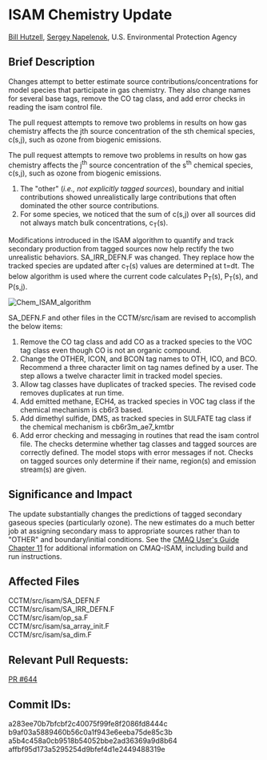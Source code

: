 # ISAM Chemistry Update 
[Bill Hutzell](mailto:Hutzell.Bill@epa.gov), [Sergey Napelenok](mailto:napelenok.sergey@epa.gov), U.S. Environmental Protection Agency


## Brief Description
Changes attempt to better estimate source contributions/concentrations for model species that participate in gas chemistry. They also change names for several base tags, remove the CO tag class, and add error checks in reading the isam control file.

The pull request attempts to remove two problems in results on how gas chemistry affects the jth source concentration of the sth chemical species, c(s,j), such as ozone from biogenic emissions.


The pull request attempts to remove two problems in results on how gas chemistry affects the  j<sup>th</sup> source concentration of the s<sup>th</sup> chemical species, c(s,j), such as ozone from biogenic emissions.    
1.   The "other" (_i.e., not explicitly tagged sources_), boundary and initial contributions showed unrealistically large contributions that often dominated the other source contributions.      
2.   For some species, we noticed that the sum of c(s,j) over all sources did not always match bulk concentrations, c<sub>T</sub>(s).   

Modifications introduced in the ISAM algorithm to quantify and track secondary production from tagged sources now help rectify the two unrealistic behaviors. SA_IRR_DEFN.F was changed. They replace how the tracked species are updated after  c<sub>T</sub>(s) values are determined at t=dt. The below algorithm is used where the current code calculates P<sub>T</sub>(s), P<sub>T</sub>(s), and P(s,j).


![Chem_ISAM_algorithm](https://user-images.githubusercontent.com/16845494/83574883-5f8cd380-a4fc-11ea-9b55-5bfd740c6eea.png)


SA_DEFN.F and other files in the CCTM/src/isam are revised to accomplish the below items:

1) Remove the CO tag class and add CO as a tracked species to the VOC tag class even though CO is not an organic compound.
2) Change the OTHER, ICON, and BCON tag names to OTH, ICO, and BCO. Recommend a three character limit on tag names defined by a user. The step allows a twelve character limit in tracked model species.
3) Allow tag classes have duplicates of tracked species. The revised code removes duplicates at run time.
4) Add emitted methane, ECH4, as tracked species in VOC tag class if the chemical mechanism is cb6r3 based.
5) Add dimethyl sulfide, DMS, as tracked species in SULFATE tag class if the chemical mechanism is cb6r3m_ae7_kmtbr
6) Add error checking and messaging in routines that read the isam control file. The checks determine whether tag classes and tagged sources are correctly defined. The model stops with error messages if not. Checks on tagged sources only determine if their name, region(s) and emission stream(s) are given.

## Significance and Impact
The update substantially changes the predictions of tagged secondary gaseous species (particularly ozone).  The new estimates do a much better job at assigning secondary mass to appropriate sources rather than to "OTHER" and boundary/initial conditions. See the [CMAQ User's Guide Chapter 11](../Users_Guide/CMAQ_UG_ch11_ISAM.md) for additional information on CMAQ-ISAM, including build and run instructions. 


## Affected Files
CCTM/src/isam/SA_DEFN.F   
CCTM/src/isam/SA_IRR_DEFN.F  
CCTM/src/isam/op_sa.F  
CCTM/src/isam/sa_array_init.F  
CCTM/src/isam/sa_dim.F  

## Relevant Pull Requests:
[PR #644](https://github.com/USEPA/CMAQ_Dev/pull/644)

## Commit IDs:
a283ee70b7bfcbf2c40075f99fe8f2086fd8444c   
b9af03a5889460b56c0a1f943e6eeba75de85c3b  
a5b4c458a0cb9518b54052bbe2ad36369a9d8b64   
affbf95d173a5295254d9bfef4d1e2449488319e  

